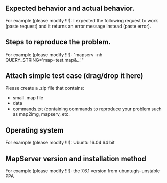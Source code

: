 <!--
IMPORTANT: Do NOT use GitHub to post any questions or support requests!
           They will be closed immediately and ignored.

Questions should go to the mapserver-user mailing list at
https://lists.osgeo.org/mailman/listinfo/mapserver-user
or other support forums. GitHub issues are for bug
reports and suggestions for new features.

The MapServer project is made of contributions from various individuals and
organizations, each with their own focus. The issue you are facing is
not necessarily in the priority list of those contributors and consequently
there is no guarantee that it will be addressed in a timely manner.
If this bug report or feature request is high-priority for you, and you
cannot address it yourself, we suggest engaging a MapServer developer or support
organisation (some of them listed at https://mapserver.org/community/service_providers.html)
and financially sponsoring a fix.

-->

## Expected behavior and actual behavior.

For example (please modify !!!): I expected the following request to work 
(paste request) and it returns an error message instead (paste error).

## Steps to reproduce the problem.

For example (please modify !!!): "mapserv -nh QUERY_STRING='map=test.map&...'"

## Attach simple test case (drag/drop it here)

Please create a .zip file that contains:
 - small .map file
 - data
 - commands.txt (containing commands to reproduce your problem such as 
   map2img, mapserv, etc.

## Operating system

For example (please modify !!!): Ubuntu 16.04 64 bit

## MapServer version and installation method

For example (please modify !!!): the 7.6.1 version from ubuntugis-unstable PPA
